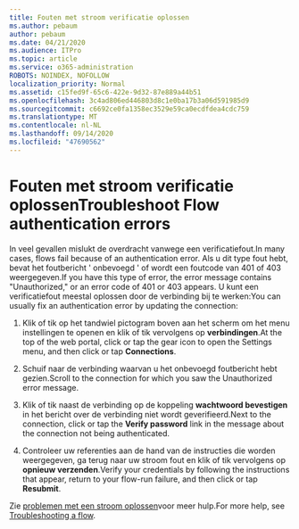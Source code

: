 ```yaml
---
title: Fouten met stroom verificatie oplossen
ms.author: pebaum
author: pebaum
ms.date: 04/21/2020
ms.audience: ITPro
ms.topic: article
ms.service: o365-administration
ROBOTS: NOINDEX, NOFOLLOW
localization_priority: Normal
ms.assetid: c15fed9f-65c6-422e-9d32-87e889a44b51
ms.openlocfilehash: 3c4ad806ed446803d8c1e0ba17b3a06d591985d9
ms.sourcegitcommit: c6692ce0fa1358ec3529e59ca0ecdfdea4cdc759
ms.translationtype: MT
ms.contentlocale: nl-NL
ms.lasthandoff: 09/14/2020
ms.locfileid: "47690562"
---
```

# <a name="troubleshoot-flow-authentication-errors"></a><span data-ttu-id="f9e87-102">Fouten met stroom verificatie oplossen</span><span class="sxs-lookup"><span data-stu-id="f9e87-102">Troubleshoot Flow authentication errors</span></span>

<span data-ttu-id="f9e87-103">In veel gevallen mislukt de overdracht vanwege een verificatiefout.</span><span class="sxs-lookup"><span data-stu-id="f9e87-103">In many cases, flows fail because of an authentication error.</span></span> <span data-ttu-id="f9e87-104">Als u dit type fout hebt, bevat het foutbericht ' onbevoegd ' of wordt een foutcode van 401 of 403 weergegeven.</span><span class="sxs-lookup"><span data-stu-id="f9e87-104">If you have this type of error, the error message contains "Unauthorized," or an error code of 401 or 403 appears.</span></span> <span data-ttu-id="f9e87-105">U kunt een verificatiefout meestal oplossen door de verbinding bij te werken:</span><span class="sxs-lookup"><span data-stu-id="f9e87-105">You can usually fix an authentication error by updating the connection:</span></span>
  
1. <span data-ttu-id="f9e87-106">Klik of tik op het tandwiel pictogram boven aan het scherm om het menu instellingen te openen en klik of tik vervolgens op **verbindingen**.</span><span class="sxs-lookup"><span data-stu-id="f9e87-106">At the top of the web portal, click or tap the gear icon to open the Settings menu, and then click or tap **Connections**.</span></span>
    
2. <span data-ttu-id="f9e87-107">Schuif naar de verbinding waarvan u het onbevoegd foutbericht hebt gezien.</span><span class="sxs-lookup"><span data-stu-id="f9e87-107">Scroll to the connection for which you saw the Unauthorized error message.</span></span>
    
3. <span data-ttu-id="f9e87-108">Klik of tik naast de verbinding op de koppeling **wachtwoord bevestigen** in het bericht over de verbinding niet wordt geverifieerd.</span><span class="sxs-lookup"><span data-stu-id="f9e87-108">Next to the connection, click or tap the **Verify password** link in the message about the connection not being authenticated.</span></span> 
    
4. <span data-ttu-id="f9e87-109">Controleer uw referenties aan de hand van de instructies die worden weergegeven, ga terug naar uw stroom fout en klik of tik vervolgens op **opnieuw verzenden**.</span><span class="sxs-lookup"><span data-stu-id="f9e87-109">Verify your credentials by following the instructions that appear, return to your flow-run failure, and then click or tap **Resubmit**.</span></span>
    
<span data-ttu-id="f9e87-110">Zie [problemen met een stroom oplossen](https://go.microsoft.com/fwlink/?linkid=872110)voor meer hulp.</span><span class="sxs-lookup"><span data-stu-id="f9e87-110">For more help, see [Troubleshooting a flow](https://go.microsoft.com/fwlink/?linkid=872110).</span></span>
  

